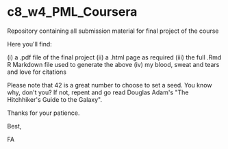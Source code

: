# c8_w4_PML_Coursera
Repository containing all submission material for final project of the course

Here you'll find: 

(i) a .pdf file of the final project 
(ii) a .html page as required 
(iii) the full .Rmd R Markdown file used to generate the above 
(iv) my blood, sweat and tears and love for citations 

Please note that 42 is a great number to choose to set a seed. You know why, don't you? 
If not, repent and go read Douglas Adam's "The Hitchhiker's Guide to the Galaxy". 

Thanks for your patience. 

Best, 

FA 
